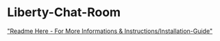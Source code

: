 # Liberty-Chat-Room
["Readme Here - For More Informations & Instructions/Installation-Guide"](https://github.com/uttamkeshri786/Liberty-Chat-Room/blob/main/Liberty/readme.md)
